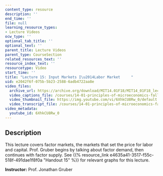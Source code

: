 ```yaml
---
content_type: resource
description: ''
end_time: ''
file: null
learning_resource_types:
- Lecture Videos
ocw_type: ''
optional_tab_title: ''
optional_text: ''
parent_title: Lecture Videos
parent_type: CourseSection
related_resources_text: ''
resource_index_text: ''
resourcetype: Video
start_time: ''
title: "Lecture 15: Input Markets I\u2014Labor Market     "
uid: e2042f6f-075b-5b23-2588-6adb4722aa8e
video_files:
  archive_url: https://archive.org/download/MIT14.01F18/MIT14_01F18_lec15_300k.mp4
  video_captions_file: /courses/14-01-principles-of-microeconomics-fall-2018/fd42f8b9edb358b39941159fe348fff0_6XhkCU8Rw_0.vtt
  video_thumbnail_file: https://img.youtube.com/vi/6XhkCU8Rw_0/default.jpg
  video_transcript_file: /courses/14-01-principles-of-microeconomics-fall-2018/c5693815c89b0e061ad810c99ef0bdeb_6XhkCU8Rw_0.pdf
video_metadata:
  youtube_id: 6XhkCU8Rw_0
---
```


Description
-----------

This lecture covers factor markets, the markets that set the price for labor and capital. Prof. Gruber begins by talking about factor demand, then continues with factor supply. See {{% resource_link e4635a41-3517-f55c-518f-491dae1f8f0a "Handout 15" %}} for relevant graphs for this lecture. 

**Instructor:** Prof. Jonathan Gruber



